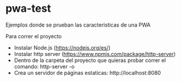 # pwa-test
Ejemplos donde se prueban las caracteristicas de una PWA

Para correr el proyecto
- Instalar Node.js (https://nodejs.org/es/)
- Instalar http server (https://www.npmjs.com/package/http-server)
- Dentro de la carpeta del proyecto que quieras probar correr el comando: 
    http-server -o
- Crea un servidor de páginas estaticas:
    http://localhost:8080
